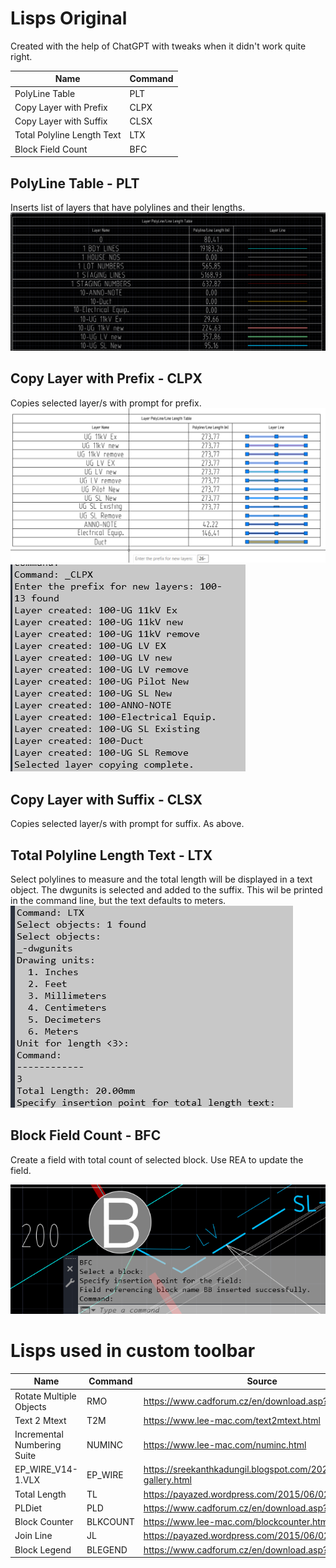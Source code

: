 # Lisps Original

Created with the help of ChatGPT with tweaks when it didn't work quite right.

| Name                       | Command |
|----------------------------|---------|
| PolyLine Table             | PLT     |
| Copy Layer with Prefix     | CLPX    |
| Copy Layer with Suffix     | CLSX    |
| Total Polyline Length Text | LTX     |
| Block Field Count          | BFC     |

## PolyLine Table - PLT

Inserts list of layers that have polylines and their lengths.
![alt text](images/image.png)
## Copy Layer with Prefix - CLPX

Copies selected layer/s with prompt for prefix.
![alt text](images/image-2.png)
![alt text](images/image-3.png)
## Copy Layer with Suffix - CLSX

Copies selected layer/s with prompt for suffix.  As above.

## Total Polyline Length Text - LTX

Select polylines to measure and the total length will be displayed in a text object.
The dwgunits is selected and added to the suffix.
This wil be printed in the command line, but the text defaults to meters.
![alt text](images/image-4.png)

## Block Field Count - BFC

Create a field with total count of selected block.
Use REA to update the field.

![alt text](images/image-5.png)

# Lisps used in custom toolbar

| Name                        | Command  | Source                                                            |
|-----------------------------|----------|-------------------------------------------------------------------|
| Rotate Multiple Objects     | RMO      | https://www.cadforum.cz/en/download.asp?fileID=3577               |
| Text 2 Mtext                | T2M      | https://www.lee-mac.com/text2mtext.html                           |
| Incremental Numbering Suite | NUMINC   | https://www.lee-mac.com/numinc.html                               |
| EP_WIRE_V14-1.VLX           | EP_WIRE  | https://sreekanthkadungil.blogspot.com/2024/03/photo-gallery.html |
| Total Length                | TL       | https://payazed.wordpress.com/2015/06/02/tl/                      |
| PLDiet                      | PLD      | https://www.cadforum.cz/en/download.asp?fileID=3078               |
| Block Counter               | BLKCOUNT | https://www.lee-mac.com/blockcounter.html                         |
| Join Line                   | JL       | https://payazed.wordpress.com/2015/06/02/jl/                      |
| Block Legend                | BLEGEND  | https://www.cadforum.cz/en/download.asp?fileID=928                |